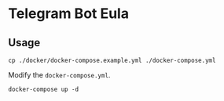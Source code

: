 Telegram Bot Eula
=================

## Usage

```shell
cp ./docker/docker-compose.example.yml ./docker-compose.yml
```

Modify the `docker-compose.yml`.

```shell
docker-compose up -d
```
